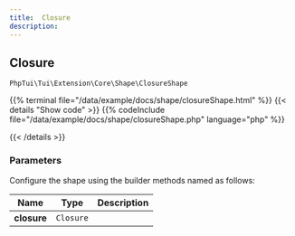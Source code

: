```yaml
---
title:  Closure 
description: 
---
```

##  Closure 

`PhpTui\Tui\Extension\Core\Shape\ClosureShape`


{{% terminal file="/data/example/docs/shape/closureShape.html" %}}
{{< details "Show code"  >}}
{{% codeInclude file="/data/example/docs/shape/closureShape.php" language="php" %}}

{{< /details >}}
### Parameters

Configure the shape using the builder methods named as follows:

| Name | Type | Description |
| --- | --- | --- |
| **closure** | `Closure` |  |